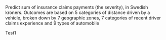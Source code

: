 Predict sum of insurance claims payments (the severity), in Swedish kroners. Outcomes are based on 5 categories of distance driven by a vehicle, broken down by 7 geographic zones, 7 categories of recent driver claims experience and 9 types of automobile

Test1
